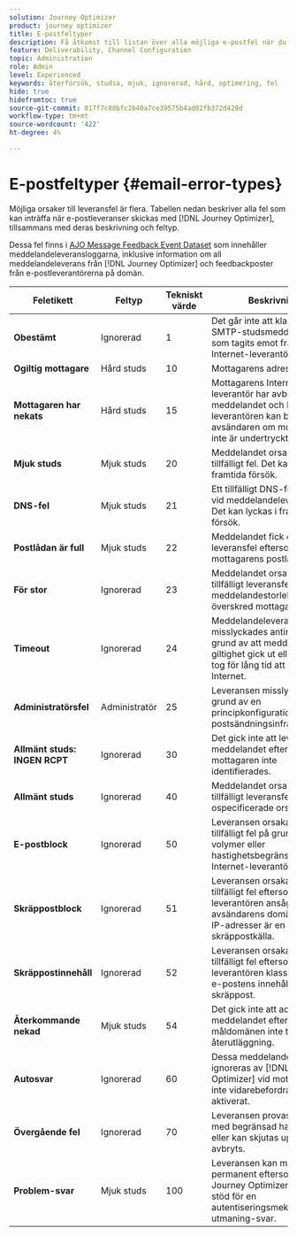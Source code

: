 ```yaml
---
solution: Journey Optimizer
product: journey optimizer
title: E-postfeltyper
description: Få åtkomst till listan över alla möjliga e-postfel när du skickar leveranser med Journey Optimizer.
feature: Deliverability, Channel Configuration
topic: Administration
role: Admin
level: Experienced
keywords: återförsök, studsa, mjuk, ignorerad, hård, optimering, fel
hide: true
hidefromtoc: true
source-git-commit: 817f7c88bfc2b40a7ce39575b4ad02fb372d429d
workflow-type: tm+mt
source-wordcount: '422'
ht-degree: 4%

---
```



# E-postfeltyper {#email-error-types}

Möjliga orsaker till leveransfel är flera. Tabellen nedan beskriver alla fel som kan inträffa när e-postleveranser skickas med [!DNL Journey Optimizer], tillsammans med deras beskrivning och feltyp.

Dessa fel finns i [AJO Message Feedback Event Dataset](../data/datasets-query-examples.md#message-feedback-event-dataset) som innehåller meddelandeleveransloggarna, inklusive information om all meddelandeleverans från [!DNL Journey Optimizer] och feedbackposter från e-postleverantörerna på domän.

| Feletikett | Feltyp | Tekniskt värde | Beskrivning |
| --- | --- | --- | --- |
| **Obestämt** | Ignorerad | 1 | Det går inte att klassificera SMTP-studsmeddelandet som tagits emot från Internet-leverantören. |
| **Ogiltig mottagare** | Hård studs | 10 | Mottagarens adress är ogiltig. |
| **Mottagaren har nekats** | Hård studs | 15 | Mottagarens Internet-leverantör har avböjt meddelandet och Internet-leverantören kan blockera avsändaren om mottagaren inte är undertryckt. |
| **Mjuk studs** | Mjuk studs | 20 | Meddelandet orsakade ett tillfälligt fel. Det kan lyckas i framtida försök. |
| **DNS-fel** | Mjuk studs | 21 | Ett tillfälligt DNS-fel uppstod vid meddelandeleveransen. Det kan lyckas i framtida försök. |
| **Postlådan är full** | Mjuk studs | 22 | Meddelandet fick ett tillfälligt leveransfel eftersom mottagarens postlåda var full. |
| **För stor** | Ignorerad | 23 | Meddelandet orsakade ett tillfälligt leveransfel eftersom meddelandestorleken överskred mottagarens gräns. |
| **Timeout** | Ignorerad | 24 | Meddelandeleveransen misslyckades antingen på grund av att meddelandets giltighet gick ut eller att det tog för lång tid att skicka till Internet. |
| **Administratörsfel** | Administratör | 25 | Leveransen misslyckades på grund av en principkonfiguration i e-postsändningsinfrastrukturen. |
| **Allmänt studs: INGEN RCPT** | Ignorerad | 30 | Det gick inte att leverera meddelandet eftersom mottagaren inte identifierades. |
| **Allmänt studs** | Ignorerad | 40 | Meddelandet orsakade ett tillfälligt leveransfel av ospecificerade orsaker. |
| **E-postblock** | Ignorerad | 50 | Leveransen orsakade ett tillfälligt fel på grund av höga volymer eller hastighetsbegränsningar från Internet-leverantören. |
| **Skräppostblock** | Ignorerad | 51 | Leveransen orsakade ett tillfälligt fel eftersom Internet-leverantören ansåg att avsändarens domäner eller IP-adresser är en känd skräppostkälla. |
| **Skräppostinnehåll** | Ignorerad | 52 | Leveransen orsakade ett tillfälligt fel eftersom Internet-leverantören klassificerade e-postens innehåll som skräppost. |
| **Återkommande nekad** | Mjuk studs | 54 | Det gick inte att acceptera meddelandet eftersom måldomänen inte tillåts för återutläggning. |
| **Autosvar** | Ignorerad | 60 | Dessa meddelanden ignoreras av [!DNL Journey Optimizer] vid mottagning om inte vidarebefordran är aktiverat. |
| **Övergående fel** | Ignorerad | 70 | Leveransen provas på nytt med begränsad hastighet eller kan skjutas upp om den avbryts. |
| **Problem-svar** | Mjuk studs | 100 | Leveransen kan misslyckas permanent eftersom [!DNL Journey Optimizer] inte har stöd för en autentiseringsmekanism för utmaning-svar. |
